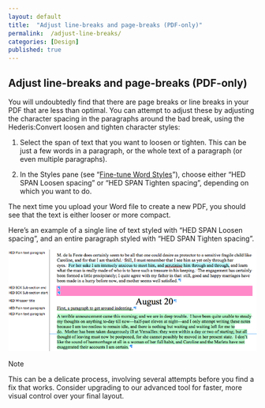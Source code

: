 ```yaml
---
layout: default
title:  "Adjust line-breaks and page-breaks (PDF-only)"
permalink:  /adjust-line-breaks/
categories: [Design]
published: true
---
```


<section data-type="chapter" class="hsecchapter" data-hederis-type="hsecchapter" id="adjust-line-breaks" data-pi-attrs="id: adjust-line-breaks"><h1 data-hederis-type="hblkchaptitle" class="hblkchaptitle" id="p0TrJ5kai">Adjust line-breaks and page-breaks (PDF-only)</h1>
    <p class="hblkp" data-hederis-type="hblkp" id="pQzpEKZTa">You will undoubtedly find that there are page breaks or line breaks in your PDF that are less than optimal. You can attempt to adjust these by adjusting the character spacing in the paragraphs around the bad break, using the Hederis:Convert loosen and tighten character styles:</p>
    <ol class="hwprnum-list" data-hederis-type="hwprnum-list" id="pOGJ5fuIO"><li class="hblkoli" data-hederis-type="hblkoli" id="liO5eqHu7R"><p class="hblkoli" data-hederis-type="hblkoli" id="pv2iGSICM">Select the span of text that you want to loosen or tighten. This can be just a few words in a paragraph, or the whole text of a paragraph (or even multiple paragraphs). </p></li>
    <li class="hblkoli" data-hederis-type="hblkoli" id="liZcSeNjsq"><p class="hblkoli" data-hederis-type="hblkoli" id="pQpNFyJ9G">In the Styles pane (see &#8220;<a href="{% post_url 2019-04-01-13-Fine-tuneWordStyles %}"><span class="Hyperlink">Fine-tune Word Styles</span></a>&#8221;), choose either &#8220;HED SPAN Loosen spacing&#8221; or &#8220;HED SPAN Tighten spacing&#8221;, depending on which you want to do.</p></li>
    </ol>
    <p class="hblkp" data-hederis-type="hblkp" id="ps7vOCoGq">The next time you upload your Word file to create a new PDF, you should see that the text is either looser or more compact.</p>
    <p class="hblkp" data-hederis-type="hblkp" id="pyl4qT2sX">Here&#8217;s an example of a single line of text styled with &#8220;HED SPAN Loosen spacing&#8221;, and an entire paragraph styled with &#8220;HED SPAN Tighten spacing&#8221;.</p>
    <img data-hederis-type="hblkimg" class="hblkimg" id="pzd7EqVUw" src="/images/loosetight1.png"/>
    <aside class="hwprbox box" data-hederis-type="hwprbox" id="pw3Kade7t" data-type="sidebar"><p class="hblktype" data-hederis-type="hblktype" id="ptmSwjpQT">Note</p>
    <p class="hblkp" data-hederis-type="hblkp" id="pRcrA40g3">This can be a delicate process, involving several attempts before you find a fix that works. Consider upgrading to our advanced tool for faster, more visual control over your final layout.</p>
    </aside>
    </section>
    
